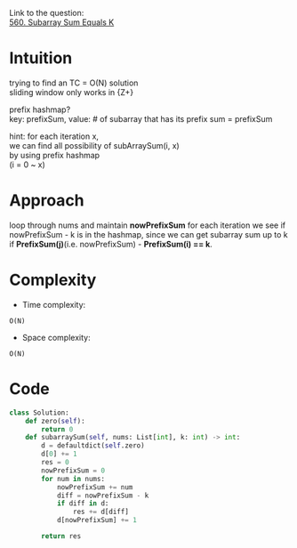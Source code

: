 Link to the question:</br>
[560. Subarray Sum Equals K](https://leetcode.com/problems/subarray-sum-equals-k/)

# Intuition
<!-- Describe your first thoughts on how to solve this problem. -->
trying to find an TC = O(N) solution<br/>
sliding window only works in {Z+}<br/>

prefix hashmap?<br/>
key: prefixSum, value: # of subarray that has its prefix sum = prefixSum

hint: for each iteration x,<br/>
we can find all possibility of subArraySum(i, x)<br/>
by using prefix hashmap<br/>
(i = 0 ~ x)<br/>

# Approach
<!-- Describe your approach to solving the problem. -->
loop through nums and maintain **nowPrefixSum**
for each iteration we see if nowPrefixSum - k is in the hashmap,
since we can get subarray sum up to k if **PrefixSum(j)**(i.e. nowPrefixSum) - **PrefixSum(i) == k**.


# Complexity
- Time complexity: 
<!-- Add your time complexity here, e.g. $$O(n)$$ -->
    O(N)
- Space complexity: 
<!-- Add your space complexity here, e.g. $$O(n)$$ -->
    O(N)
# Code
```python
class Solution:
    def zero(self):
        return 0
    def subarraySum(self, nums: List[int], k: int) -> int:
        d = defaultdict(self.zero)
        d[0] += 1
        res = 0
        nowPrefixSum = 0
        for num in nums:
            nowPrefixSum += num
            diff = nowPrefixSum - k
            if diff in d:
                res += d[diff]
            d[nowPrefixSum] += 1

        return res

```
